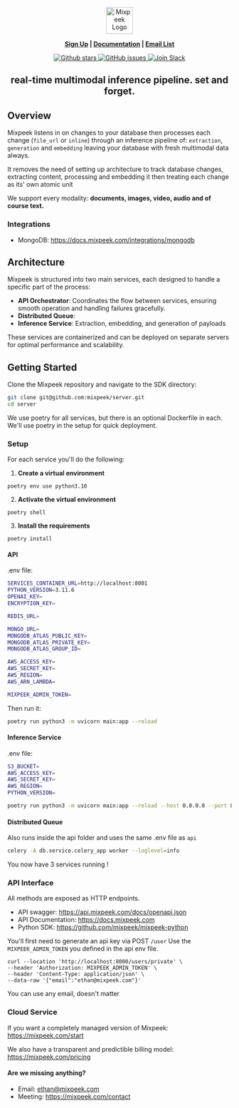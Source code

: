 <p align="center">
  <img height="60" src="https://mixpeek.com/static/img/logo-dark.png" alt="Mixpeek Logo">
</p>
<p align="center">
<strong><a href="https://mixpeek.com/start">Sign Up</a> | <a href="https://docs.mixpeek.com/">Documentation</a> | <a href="https://learn.mixpeek.com">Email List</a>
</strong>
</p>

<p align="center">
    <a href="https://github.com/mixpeek/server/stargazers">
        <img src="https://img.shields.io/github/stars/mixpeek/server.svg?style=flat&color=yellow" alt="Github stars"/>
    </a>
    <a href="https://github.com/mixpeek/mixpeek-python/issues">
        <img src="https://img.shields.io/github/issues/mixpeek/server.svg?style=flat&color=success" alt="GitHub issues"/>
    </a>
    <a href="https://join.slack.com/t/mixpeek/shared_invite/zt-2edc3l6t2-H8VxHFAIl0cnpqDmyFGt0A">
        <img src="https://img.shields.io/badge/slack-join-green.svg?logo=slack" alt="Join Slack"/>
    </a>
</p>

<h2 align="center">
    <b>real-time multimodal inference pipeline. set and forget.</b>
</h2>

## Overview

Mixpeek listens in on changes to your database then processes each change (`file_url` or `inline`) through an inference pipeline of: `extraction`, `generation` and `embedding` leaving your database with fresh multimodal data always.

It removes the need of setting up architecture to track database changes, extracting content, processing and embedding it then treating each change as its' own atomic unit

We support every modality: **documents, images, video, audio and of course text.**

### Integrations

- MongoDB: https://docs.mixpeek.com/integrations/mongodb

## Architecture

Mixpeek is structured into two main services, each designed to handle a specific part of the process:

- **API Orchestrator**: Coordinates the flow between services, ensuring smooth operation and handling failures gracefully.
- **Distributed Queue**:
- **Inference Service**: Extraction, embedding, and generation of payloads

These services are containerized and can be deployed on separate servers for optimal performance and scalability.

## Getting Started

Clone the Mixpeek repository and navigate to the SDK directory:

```bash
git clone git@github.com:mixpeek/server.git
cd server
```

We use poetry for all services, but there is an optional Dockerfile in each. We'll use poetry in the setup for quick deployment.

### Setup

For each service you'll do the following:

1. **Create a virtual environment**

```
poetry env use python3.10
```

2. **Activate the virtual environment**

```
poetry shell
```

3. **Install the requirements**

```
poetry install
```

#### API

.env file:

```bash
SERVICES_CONTAINER_URL=http://localhost:8001
PYTHON_VERSION=3.11.6
OPENAI_KEY=
ENCRYPTION_KEY=

REDIS_URL=

MONGO_URL=
MONGODB_ATLAS_PUBLIC_KEY=
MONGODB_ATLAS_PRIVATE_KEY=
MONGODB_ATLAS_GROUP_ID=

AWS_ACCESS_KEY=
AWS_SECRET_KEY=
AWS_REGION=
AWS_ARN_LAMBDA=

MIXPEEK_ADMIN_TOKEN=
```

Then run it:

```bash
poetry run python3 -m uvicorn main:app --reload
```

#### Inference Service

.env file:

```bash
S3_BUCKET=
AWS_ACCESS_KEY=
AWS_SECRET_KEY=
AWS_REGION=
PYTHON_VERSION=
```

```bash
poetry run python3 -m uvicorn main:app --reload --host 0.0.0.0 --port 8001
```

#### Distributed Queue

Also runs inside the api folder and uses the same .env file as `api`

```bash
celery -A db.service.celery_app worker --loglevel=info
```

You now have 3 services running !

### API Interface

All methods are exposed as HTTP endpoints.

- API swagger: https://api.mixpeek.com/docs/openapi.json
- API Documentation: https://docs.mixpeek.com
- Python SDK: https://github.com/mixpeek/mixpeek-python

You'll first need to generate an api key via POST `/user`
Use the `MIXPEEK_ADMIN_TOKEN` you defined in the api env file.

```curl
curl --location 'http://localhost:8000/users/private' \
--header 'Authorization: MIXPEEK_ADMIN_TOKEN' \
--header 'Content-Type: application/json' \
--data-raw '{"email":"ethan@mixpeek.com"}'
```

You can use any email, doesn't matter

### Cloud Service

If you want a completely managed version of Mixpeek: https://mixpeek.com/start

We also have a transparent and predictible billing model: https://mixpeek.com/pricing

#### Are we missing anything?

- Email: ethan@mixpeek.com
- Meeting: https://mixpeek.com/contact
